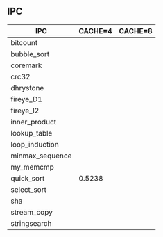 ## IPC

|IPC|CACHE=4|CACHE=8|
|---|---|---|
|bitcount| | |
| bubble_sort | |
| coremark | ||
| crc32 | ||
| dhrystone | ||
| fireye_D1 | ||
| fireye_I2 | ||
| inner_product | ||
| lookup_table | ||
| loop_induction | ||
| minmax_sequence | ||
| my_memcmp | ||
| quick_sort | 0.5238 ||
| select_sort | ||
| sha | ||
| stream_copy | ||
| stringsearch | ||
